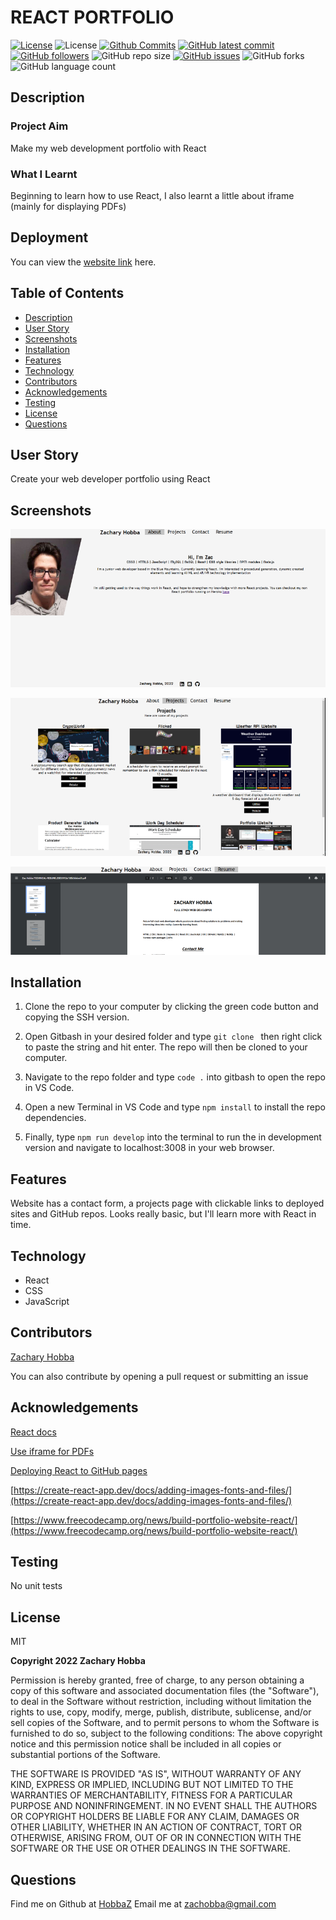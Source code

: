 # REACT PORTFOLIO

[![License](https://img.shields.io/badge/License-MIT-blue.svg)](https://choosealicense.com/licenses/mit/)
![License](https://img.shields.io/badge/Made%20with-React-darkgreen.svg)
[![Github Commits](https://img.shields.io/github/commit-activity/w/HobbaZ/react-portfolio)](https://github.com/HobbaZ/react-portfolio/commits)
[![GitHub latest commit](https://img.shields.io/github/last-commit/HobbaZ/react-portfolio)](https://github.com/HobbaZ/react-portfolio/branches)
[![GitHub followers](https://img.shields.io/github/followers/HobbaZ.svg)]()
![GitHub repo size](https://img.shields.io/github/repo-size/HobbaZ/react-portfolio)
[![GitHub issues](https://img.shields.io/github/issues/HobbaZ/react-portfolio)](https://img.shields.io/github/issues/HobbaZ/react-portfolio)
![GitHub forks](https://img.shields.io/github/forks/HobbaZ/react-portfolio)
![GitHub language count](https://img.shields.io/github/languages/count/HobbaZ/react-portfolio)

## Description
### Project Aim ###
Make my web development portfolio with React

### What I Learnt ###
Beginning to learn how to use React, I also learnt a little about iframe (mainly for displaying PDFs)

## Deployment
You can view the [website link](https://hobbaz.github.io/react-portfolio/) here. 


## Table of Contents
- [Description](#description)
- [User Story](#user-story)
- [Screenshots](#screenshots)
- [Installation](#installation)
- [Features](#features)
- [Technology](#technology)
- [Contributors](#contributors)
- [Acknowledgements](#acknowledgements)
- [Testing](#testing)
- [License](#license)
- [Questions](#questions)

## User Story
Create your web developer portfolio using React

## Screenshots
![Landing page of React portfolio](./images/screencap1.PNG)

![Projects page of React portfolio](./images/screencap2.PNG)

![Resume Page](./images/screencap3.PNG)

## Installation
1. Clone the repo to your computer by clicking the green code button and copying the SSH version.

2. Open Gitbash in your desired folder and type ```git clone ``` then right click to paste the string and hit enter. The repo will then be cloned to your computer.

3. Navigate to the repo folder and type ```code .``` into gitbash to open the repo in VS Code.

4. Open a new Terminal in VS Code and type ```npm install``` to install the repo dependencies.

5. Finally, type ```npm run develop``` into the terminal to run the in development version and navigate to localhost:3008 in your web browser.

## Features
Website has a contact form, a projects page with clickable links to deployed sites and GitHub repos. Looks really basic, but I'll learn more with React in time.

## Technology
- React
- CSS
- JavaScript

## Contributors
[Zachary Hobba](https://github.com/HobbaZ)

You can also contribute by opening a pull request or submitting an issue

## Acknowledgements
[React docs](https://reactjs.org/docs/getting-started.html)

[Use iframe for PDFs](https://stackoverflow.com/questions/53868082/how-to-render-pdf-in-react)

[Deploying React to GitHub pages](https://github.com/gitname/react-gh-pages)

[https://create-react-app.dev/docs/adding-images-fonts-and-files/](https://create-react-app.dev/docs/adding-images-fonts-and-files/)

[https://www.freecodecamp.org/news/build-portfolio-website-react/](https://www.freecodecamp.org/news/build-portfolio-website-react/)

## Testing
No unit tests

## License

MIT

**Copyright 2022 Zachary Hobba**

Permission is hereby granted, free of charge, to any person obtaining a copy of this software and associated documentation files (the "Software"), to deal in the Software without restriction, including without limitation the rights to use, copy, modify, merge, publish, distribute, sublicense, and/or sell copies of the Software, and to permit persons to whom the Software is furnished to do so, subject to the following conditions:
The above copyright notice and this permission notice shall be included in all copies or substantial portions of the Software.
    
THE SOFTWARE IS PROVIDED "AS IS", WITHOUT WARRANTY OF ANY KIND, EXPRESS OR IMPLIED, INCLUDING BUT NOT LIMITED TO THE WARRANTIES OF MERCHANTABILITY, FITNESS FOR A PARTICULAR PURPOSE AND NONINFRINGEMENT. IN NO EVENT SHALL THE AUTHORS OR COPYRIGHT HOLDERS BE LIABLE FOR ANY CLAIM, DAMAGES OR OTHER LIABILITY, WHETHER IN AN ACTION OF CONTRACT, TORT OR OTHERWISE, ARISING FROM, OUT OF OR IN CONNECTION WITH THE SOFTWARE OR THE USE OR OTHER DEALINGS IN THE SOFTWARE.

## Questions

Find me on Github at [HobbaZ](https://github.com/HobbaZ)
Email me at [zachobba@gmail.com](zachobba@gmail.com)